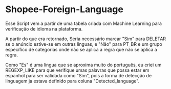 # Shopee-Foreign-Language
Esse Script vem a partir de uma tabela criada com Machine Learning para verificação de idioma na plataforma.

A partir do que era retornado, Seria necessário marcar "Sim" para DELETAR se o anúncio estive-se em outras linguas, e "Não" para PT_BR e um grupo específico de categorias onde não se aplica a regra que não se aplica a regra.

Como "Es" é uma lingua que se aproxima muito do português, eu criei um REGEXP_LIKE para que verifique umas palavras que possa estar em espanhol para ser validada como "Sim", pois a forma de detecção de linguagem ja estava definido para coluna "Detected_language".
